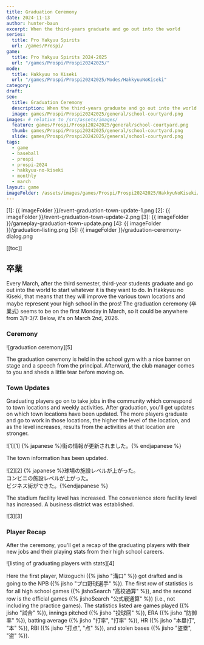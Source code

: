 ```yaml
---
title: Graduation Ceremony
date: 2024-11-13
author: hunter-baun
excerpt: When the third-years graduate and go out into the world
series:
  title: Pro Yakyuu Spirits
  url: /games/Prospi/
game: 
  title: Pro Yakyuu Spirits 2024-2025
  url: "/games/Prospi/Prospi20242025/"
mode: 
  title: Hakkyuu no Kiseki
  url: "/games/Prospi/Prospi20242025/Modes/HakkyuuNoKiseki"
category: 
draft: 
seo:
  title: Graduation Ceremony
  description: When the third-years graduate and go out into the world
  image: games/Prospi/Prospi20242025/general/school-courtyard.png
images: # relative to /src/assets/images/
  feature: games/Prospi/Prospi20242025/general/school-courtyard.png
  thumb: games/Prospi/Prospi20242025/general/school-courtyard.png
  slide: games/Prospi/Prospi20242025/general/school-courtyard.png
tags:
  - game
  - baseball
  - prospi
  - prospi-2024
  - hakkyuu-no-kiseki
  - monthly
  - march
layout: game
imageFolder: /assets/images/games/Prospi/Prospi20242025/HakkyuNoKiseki/Monthly/March/Graduation
---
```


[1]: {{ imageFolder }}/event-graduation-town-update-1.png
[2]: {{ imageFolder }}/event-graduation-town-update-2.png
[3]: {{ imageFolder }}/gameplay-graduation-town-update.png
[4]: {{ imageFolder }}/graduation-listing.png
[5]: {{ imageFolder }}/graduation-ceremony-dialog.png

[[toc]]
<article class="prose max-w-xl lg:max-w-4xl lg:prose-lg">

## 卒業
Every March, after the third semester, third-year students graduate and go out into the world to start whatever it is they want to do. In Hakkyuu no Kiseki, that means that they will improve the various town locations and maybe represent your high school in the pros! The graduation ceremony (卒業式) seems to be on the first Monday in March, so it could be anywhere from 3/1-3/7. Below, it's on March 2nd, 2026.

### Ceremony

![graduation ceremony][5]

The graduation ceremony is held in the school gym with a nice banner on stage and a speech from the principal. Afterward, the club manager comes to you and sheds a little tear before moving on.

### Town Updates

Graduating players go on to take jobs in the community which correspond to town locations and weekly activities. After graduation, you'll get updates on which town locations have been updated. The more players graduate and go to work in those locations, the higher the level of the location, and as the level increases, results from the activities at that location are stronger.

![1][1]
{% japanese %}街の情報が更新されました。{% endjapanese %}

The town information has been updated.

![2][2]
{% japanese %}球場の施設レベルが上がった。<br />
コンビニの施設レベルが上がった。<br />
ビジネス街ができた。{%endjapanese %}

The stadium facility level has increased.
The convenience store facility level has increased. 
A business district was established.

![3][3]

### Player Recap

After the ceremony, you'll get a recap of the graduating players with their new jobs and their playing stats from their high school careers.

![listing of graduating players with stats][4]

Here the first player, Mizoguchi ({% jisho "溝口" %}) got drafted and is going to the NPB ({% jisho "プロ野球選手" %}). The first row of statistics is for all high school games ({% jishoSearch "高校通算" %}), and the second row is the official games ({% jishoSearch "公式戦通算" %}) (i.e., not including the practice games). The statistics listed are games played ({% jisho "試合" %}), innings pitched ({% jisho "投球回" %}), ERA ({% jisho "防御率" %}), batting average ({% jisho "打率", "打率" %}), HR ({% jisho "本塁打", "本" %}), RBI ({% jisho "打点", "点" %}), and stolen bases ({% jisho "盗塁", "盗" %}).

</article>